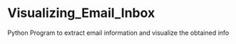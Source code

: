 # Visualizing_Email_Inbox
Python Program to extract email information and visualize the obtained info 
